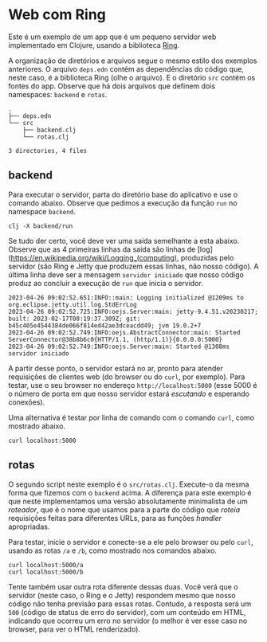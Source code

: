 # Web com Ring

Este é um exemplo de um app que é um pequeno servidor web
implementado em Clojure, usando a biblioteca
[Ring](https://github.com/ring-clojure/ring).

A organização de diretórios e arquivos segue o mesmo estilo dos
exemplos anteriores. O arquivo `deps.edn` contém as dependências
do código que, neste caso, é a biblioteca Ring (olhe o arquivo).
E o diretório `src` contém os fontes do app. Observe que há dois
arquivos que definem dois namespaces: `backend` e `rotas`.

```
.
├── deps.edn
└── src
    ├── backend.clj
    └── rotas.clj

3 directories, 4 files
```

## backend

Para executar o servidor, parta do diretório base do aplicativo
e use o comando abaixo. Observe que pedimos a execução da função
`run` no namespace `backend`.

```
clj -X backend/run
```

Se tudo der certo, você deve ver uma saída semelhante a esta
abaixo. Observe que as 4 primeiras linhas da saída são linhas de
[log](https://en.wikipedia.org/wiki/Logging_(computing),
produzidas pelo servidor (são Ring e Jetty que produzem essas
linhas, não nosso código). A última linha deve ser a mensagem
`servidor iniciado` que nosso código produz ao concluir a
execução de `run` que inicia o servidor.

```
2023-04-26 09:02:52.651:INFO::main: Logging initialized @1209ms to org.eclipse.jetty.util.log.StdErrLog
2023-04-26 09:02:52.725:INFO:oejs.Server:main: jetty-9.4.51.v20230217; built: 2023-02-17T08:19:37.309Z; git: b45c405e4544384de066f814ed42ae3dceacdd49; jvm 19.0.2+7
2023-04-26 09:02:52.749:INFO:oejs.AbstractConnector:main: Started ServerConnector@38b8b6c0{HTTP/1.1, (http/1.1)}{0.0.0.0:5000}
2023-04-26 09:02:52.749:INFO:oejs.Server:main: Started @1308ms
servidor iniciado
```

A partir desse ponto, o servidor estará no ar, pronto para
atender requisições de clientes web (do browser ou do `curl`, por
exemplo). Para testar, use o seu browser no endereço
`http://localhost:5000` (esse 5000 é o número de porta em que
nosso servidor estará _escutando_ e esperando conexões).

Uma alternativa é testar por linha de comando com o comando
`curl`, como mostrado abaixo.

```
curl localhost:5000
```

## rotas

O segundo script neste exemplo é o `src/rotas.clj`. Execute-o da
mesma forma que fizemos com o `backend` acima. A diferença para
este exemplo é que neste implementamos uma versão absolutamente
minimalista de um _roteador_, que é o nome que usamos para a parte do
código que _roteia_ requisições feitas para diferentes URLs, para
as funções _handler_ apropriadas.

Para testar, inicie o servidor e conecte-se a ele pelo browser ou
pelo `curl`, usando as rotas `/a` e `/b`, como mostrado nos
comandos abaixo.

```
curl localhost:5000/a
curl localhost:5000/b
```

Tente também usar outra rota diferente dessas duas. Você verá que
o servidor (neste caso, o Ring e o Jetty) respondem mesmo que
nosso código não tenha previsão para essas rotas. Contudo, a
resposta será um `500` (código de status de erro do servidor),
com um conteúdo em HTML, indicando que ocorreu um erro no
servidor (o melhor é ver esse caso no browser, para ver o HTML
renderizado).
